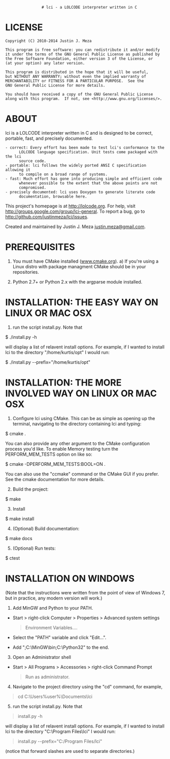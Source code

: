                     # lci - a LOLCODE interpreter written in C

# LICENSE

    Copyright (C) 2010-2014 Justin J. Meza

    This program is free software: you can redistribute it and/or modify
    it under the terms of the GNU General Public License as published by
    the Free Software Foundation, either version 3 of the License, or
    (at your option) any later version.

    This program is distributed in the hope that it will be useful,
    but WITHOUT ANY WARRANTY; without even the implied warranty of
    MERCHANTABILITY or FITNESS FOR A PARTICULAR PURPOSE.  See the
    GNU General Public License for more details.

    You should have received a copy of the GNU General Public License
    along with this program.  If not, see <http://www.gnu.org/licenses/>.

# ABOUT

lci is a LOLCODE interpreter written in C and is designed to be correct,
portable, fast, and precisely documented.

    - correct: Every effort has been made to test lci's conformance to the
          LOLCODE language specification. Unit tests come packaged with the lci
          source code.
    - portable: lci follows the widely ported ANSI C specification allowing it
          to compile on a broad range of systems.
    - fast: Much effort has gone into producing simple and efficient code
          whenever possible to the extent that the above points are not
          compromised.
    - precisely documented: lci uses Doxygen to generate literate code
          documentation, browsable here.

This project's homepage is at http://lolcode.org.  For help, visit
http://groups.google.com/group/lci-general.  To report a bug, go to
http://github.com/justinmeza/lci/issues.

Created and maintained by Justin J. Meza <justin.meza@gmail.com>.

# PREREQUISITES

1. You must have CMake installed (www.cmake.org). 
  a) If you're using a Linux distro with package managment CMake should be in 
    your repositories.

2. Python 2.7+ or Python 2.x with the argparse module installed.

# INSTALLATION: THE EASY WAY ON LINUX OR MAC OSX

1. run the script install.py. Note that

  $ ./install.py -h

  will display a list of relavent install options. For
  example, if I wanted to install lci to the directory
  "/home/kurtis/opt" I would run:

  $ ./install.py --prefix="/home/kurtis/opt"
  

# INSTALLATION: THE MORE INVOLVED WAY ON LINUX OR MAC OSX

1. Configure lci using CMake. This can be as simple as opening up the terminal, 
  navigating to the directory containing lci and typing:

  $ cmake .

  You can also provide any other argument to the CMake configuration process
  you'd like. To enable Memory testing turn the PERFORM_MEM_TESTS option on
  like so:

  $ cmake -DPERFORM_MEM_TESTS:BOOL=ON .

  You can also use the "ccmake" command or the CMake GUI if you prefer.
  See the cmake documentation for more details.

2. Build the project:

  $ make

3. Install
   
  $ make install

4. (Optional) Build documentation:

  $ make docs

5. (Optional) Run tests:

  $ ctest

# INSTALLATION ON WINDOWS

(Note that the instructions were written from the point of view of Windows 7,
but in practice, any modern version will work.)

1. Add MinGW and Python to your PATH.

  - Start > right-click Computer > Properties > Advanced system settings
    > Environment Variables....
    
  - Select the "PATH" variable and click "Edit...".
  
  - Add ";C:\MinGW\bin;C:\Python32" to the end.
  
3. Open an Administrator shell

  - Start > All Programs > Accessories > right-click Command Prompt
    > Run as administrator.
 
4. Navigate to the project directory using the "cd" command, for example,

  > cd C:\Users\%user%\Documents\lci
 
5. run the script install.py. Note that

  > install.py -h

  will display a list of relavent install options. For
  example, if I wanted to install lci to the directory
  "C:\Program Files\lci" I would run:

  > install.py --prefix="C:/Program Files/lci"
  
  (notice that forward slashes are used to separate directories.)
